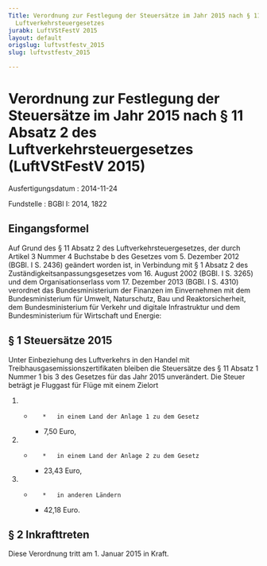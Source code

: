 ```yaml
---
Title: Verordnung zur Festlegung der Steuersätze im Jahr 2015 nach § 11 Absatz 2 des
  Luftverkehrsteuergesetzes
jurabk: LuftVStFestV 2015
layout: default
origslug: luftvstfestv_2015
slug: luftvstfestv_2015

---
```


# Verordnung zur Festlegung der Steuersätze im Jahr 2015 nach § 11 Absatz 2 des Luftverkehrsteuergesetzes (LuftVStFestV 2015)

Ausfertigungsdatum
:   2014-11-24

Fundstelle
:   BGBl I: 2014, 1822


## Eingangsformel

Auf Grund des § 11 Absatz 2 des Luftverkehrsteuergesetzes, der durch
Artikel 3 Nummer 4 Buchstabe b des Gesetzes vom 5. Dezember 2012
(BGBl. I S. 2436) geändert worden ist, in Verbindung mit § 1 Absatz 2
des Zuständigkeitsanpassungsgesetzes vom 16. August 2002 (BGBl. I S.
3265) und dem Organisationserlass vom 17. Dezember 2013 (BGBl. I S.
4310) verordnet das Bundesministerium der Finanzen im Einvernehmen mit
dem Bundesministerium für Umwelt, Naturschutz, Bau und
Reaktorsicherheit, dem Bundesministerium für Verkehr und digitale
Infrastruktur und dem Bundesministerium für Wirtschaft und Energie:


## § 1 Steuersätze 2015

Unter Einbeziehung des Luftverkehrs in den Handel mit
Treibhausgasemissionszertifikaten bleiben die Steuersätze des § 11
Absatz 1 Nummer 1 bis 3 des Gesetzes für das Jahr 2015 unverändert.
Die Steuer beträgt je Fluggast für Flüge mit einem Zielort

1.
    *        *   in einem Land der Anlage 1 zu dem Gesetz

        *   7,50 Euro,





2.
    *        *   in einem Land der Anlage 2 zu dem Gesetz

        *   23,43 Euro,





3.
    *        *   in anderen Ländern

        *   42,18 Euro.








## § 2 Inkrafttreten

Diese Verordnung tritt am 1. Januar 2015 in Kraft.

